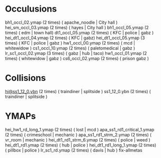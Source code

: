 # Occulusions

bh1_occl_02.ymap (2 times) ( apache_noodle | City hall )
hei_sm_occl_03.ymap (2 times) ( hayes | City hall )
bh1_occl_05.ymap (2 times)  ( edm | town hall)
dt1_occl_05.ymap (2 times)  ( KFC | police | gabz )
hei_dt1_occl_04.ymap (2 times) ( KFC | gabz)
hei_dt1_occl_05.ymap (3 times) ( KFC | police | gabz )
hw1_occl_00.ymap (2 times) ( mcd | whitewidow )
cs1_occl_10.ymap (2 times)  ( paletomedical | gabz )
lr_sc1_occl_02.ymap (3 times) ( gabz | hub | taco)
hw1_occl_01.ymap (2 times) ( whitewidow | gabz )
cs6_occl_02.ymap (2 times) ( prison gabz )

# Collisions
hi@ss1_12_0.ybn (2 times) ( traindiner | splitside )
ss1_12_0.ybn (2 times) ( traindiner | splitside )

# YMAPs

hei_hw1_rd_long_1.ymap (2 times) ( lost | mcd )
apa_ss1_rd1_critical_1.ymap (2 times) ( crimeschool | mechanic )
apa_ss1_rd1_strm_2.ymap (2 times) ( vr_room | mechanic )
hei_dt1_rd1_strm_6.ymap (2 times) ( police | weed )
hei_dt1_rd1.ymap (2 times) ( hub | police )
hei_dt1_rd1_long_1.ymap (2 times) ( pillbox | police )
lr_sc1_rd.ymap (2 times) ( davis | hub )
fix-allmetas